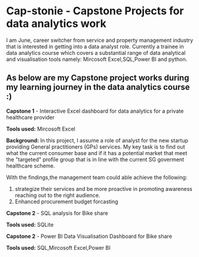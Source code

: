 # Cap-stonie - Capstone Projects for data analytics work

I am June, career switcher from service and property management industry that is interested in getting into a data analyst role.
Currently a trainee in data analytics course which covers a substantial range of data analytical and visualisation tools namely: Mircosoft Excel,SQL,Power BI and python.

As below are my Capstone project works during my learning journey in the data analytics course  :)
---

**Capstone 1** - Interactive Excel dashboard for data analytics for a private healthcare provider

  **Tools used:** Mircosoft Excel

  **Background:**
  In this project, I assume a role of analyst for the new startup providing General practitioners (GPs) services. My key task is to find out what the current consumer base and if it has a potential market that meet the "targeted" profile group that is in line with the current SG goverment healthcare scheme.
  
  With the findings,the management team could able achieve the following:
  
  1. strategize their services and be more proactive in promoting awareness reaching out to the right audience.
  2. Enhanced procurement budget forcasting

**Capstone 2** - SQL analysis for Bike share

  **Tools used:** SQLite

**Capstone 2** - Power BI Data Visualisation Dashboard for Bike share

  **Tools used:** SQL,Mircosoft Excel,Power BI
